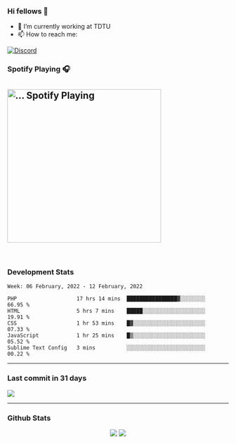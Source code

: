 ### Hi fellows 👋

- 🔭 I’m currently working at TDTU
- 📫 How to reach me:
<a href = "https://discordapp.com/users/517725152327499806">
  <img align="center" src="https://discord.c99.nl/widget/theme-4/517725152327499806.png" alt="Discord"/>
</a>


### Spotify Playing 🎧
[<img src="https://spotify-readme-git-master-maoleng.vercel.app/api/spotify-playing" alt="... Spotify Playing" width="350" />](https://open.spotify.com/user/jo3t0sjswxmpet9c67mq6qph3)
---
<br>

### Development Stats
<!--START_SECTION:waka-->
```text
Week: 06 February, 2022 - 12 February, 2022

PHP                   17 hrs 14 mins  ████████████████▓░░░░░░░░   66.95 % 
HTML                  5 hrs 7 mins    █████░░░░░░░░░░░░░░░░░░░░   19.91 % 
CSS                   1 hr 53 mins    █▓░░░░░░░░░░░░░░░░░░░░░░░   07.33 % 
JavaScript            1 hr 25 mins    █▒░░░░░░░░░░░░░░░░░░░░░░░   05.52 % 
Sublime Text Config   3 mins          ░░░░░░░░░░░░░░░░░░░░░░░░░   00.22 % 
```
<!--END_SECTION:waka-->

---
### Last commit in 31 days
<img src = "https://activity-graph.herokuapp.com/graph?username=maoleng&theme=react-dark">

---
### Github Stats
<p align = "center">
  <img src = "https://github-readme-stats.vercel.app/api?username=maoleng&theme=radical&line_height=27">
  <img src = "https://github-readme-stats.vercel.app/api/top-langs/?username=maoleng&count_private=true&theme=radical&langs_count=3">
</p>

